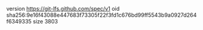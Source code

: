version https://git-lfs.github.com/spec/v1
oid sha256:9e16f43088e447683f73305f22f3fd1c676bd99ff5543b9a0927d264f6349335
size 3803
